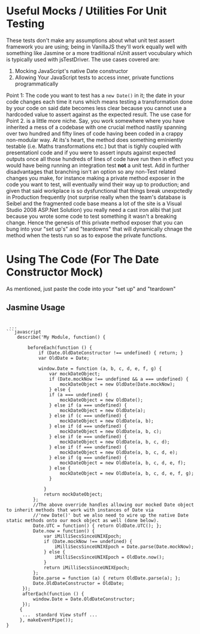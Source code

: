 # Useful Mocks / Utilities For Unit Testing
These tests don't make any assumptions about what  unit test assert framework you are using; being in VanillaJS they'll work equally well with something like Jasmine or a more traditional nUnit assert vocubulary which is typically used with jsTestDriver. The use cases covered are:

1. Mocking JavaScript's native Date constructor
2. Allowing Your JavaScript tests to access inner, private functions programmatically

Point 1: The code you want to test has a `new Date()` in it; the date in your code changes each time it runs which means testing a transformation done by your code on said date becomes less clear because you cannot use a hardcoded value to assert against as the expected result.
 The use case for Point 2. is a little more niche. Say, you work somewhere where you have inherited a mess of a codebase with one crucial method nastily spanning over two hundred and fifty lines of code having been coded in a crappy non-modular way. At its's heart, the method does something eminiently testable (i.e. Maths transformations etc.) but that is tighly coupled with presentationl code and if you were to assert inputs against expected outputs once all those hundreds of lines of code have run then in effect you would have being running an integration test **not** a unit test. Add in further disadvantages that branching isn't an option so any non-Test related changes you make, for instance making a private method exposer in the code you want to test, will eventually wind their way up to production; and given that said workplace is so dysfunctional that things break unexpctedly in Production frequently (not surprise really when the team's database is Seibel and the fragmented code base means a lot of the site is a Visual Studio 2008 ASP.Net Solution) you really need a cast iron alibi that just because you wrote some code to test something it wasn't a breaking change. Hence the genesis of this private method exposer that you can bung into your "set up's" and "teardowns" that will dynamically chnage the method when the tests run so as to expose the private functions.

# Using The Code (For The Date Constructor Mock)
 As mentioned, just paste the code into your "set up" and "teardown"
## Jasmine Usage
```

 ...
```javascript
    describe('My Module, function() {

        beforeEach(function () {
            if (Date.OldDateConstructor !== undefined) { return; }
            var OldDate = Date;

            window.Date = function (a, b, c, d, e, f, g) {
                var mockDateObject;
                if (Date.mockNow !== undefined && a === undefined) {
                    mockDateObject = new OldDate(Date.mockNow);
                } else {
                if (a === undefined) {
                    mockDateObject = new OldDate();
                } else if (a === undefined) {
                    mockDateObject = new OldDate(a);
                } else if (c === undefined) {
                    mockDateObject = new OldDate(a, b);
                } else if (d === undefined) {
                    mockDateObject = new OldDate(a, b, c);
                } else if (e === undefined) {
                    mockDateObject = new OldDate(a, b, c, d);
                } else if (f === undefined) {
                    mockDateObject = new OldDate(a, b, c, d, e);
                } else if (g === undefined) {
                    mockDateObject = new OldDate(a, b, c, d, e, f);
                } else {
                    mockDateObject = new OldDate(a, b, c, d, e, f, g);
                }

              }
              return mockDateObject;
          };
          //The above override handles allowing our mocked Date object to inherit methods that work with instances of Date via
          //'new Date()' but we also need to wire up the native Date static methods onto our mock object as well (done below).
          Date.UTC = function() { return OldDate.UTC(); };
          Date.now = function() {
              var iMilliSecsSinceUNIXEpoch;
              if (Date.mockNow !== undefined) {
                  iMilliSecsSinceUNIXEpoch = Date.parse(Date.mockNow);
              } else {
                  iMilliSecsSinceUNIXEpoch = OldDate.now();
              }
              return iMilliSecsSinceUNIXEpoch;
          };
          Date.parse = function (a) { return OldDate.parse(a); };
          Date.OldDateConstructor = OldDate;
      });
      afterEach(function () {
          window.Date = Date.OldDateConstructor;
      });
     {
      ...  standard View stuff ...
     }, makeEventPipe());
}
